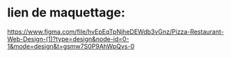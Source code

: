 # lien de maquettage:
https://www.figma.com/file/hvEpEqTpNjheDEWdb3vGnz/Pizza-Restaurant-Web-Design-(1)?type=design&node-id=0-1&mode=design&t=gsmw7S0P9AhWpQvs-0
